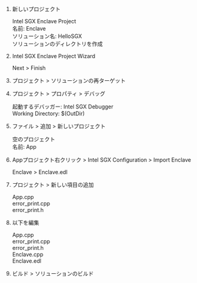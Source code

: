 1. 新しいプロジェクト

   Intel SGX Enclave Project  
   名前: Enclave  
   ソリューション名: HelloSGX  
   ソリューションのディレクトリを作成

1. Intel SGX Enclave Project Wizard

   Next > Finish

1. プロジェクト > ソリューションの再ターゲット

1. プロジェクト > プロパティ > デバッグ

   起動するデバッガー: Intel SGX Debugger  
   Working Directory: $(OutDir)

1. ファイル > 追加 > 新しいプロジェクト

   空のプロジェクト  
   名前: App

1. Appプロジェクト右クリック > Intel SGX Configuration > Import Enclave

   Enclave > Enclave.edl

1. プロジェクト > 新しい項目の追加

   App.cpp  
   error_print.cpp  
   error_print.h

1. 以下を編集

   App.cpp  
   error_print.cpp  
   error_print.h  
   Enclave.cpp  
   Enclave.edl

1. ビルド > ソリューションのビルド